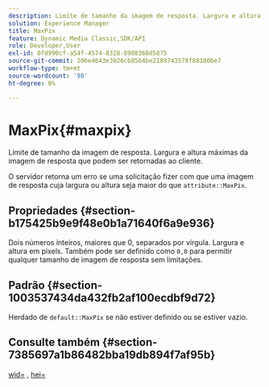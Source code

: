 ```yaml
---
description: Limite de tamanho da imagem de resposta. Largura e altura máximas da imagem de resposta que podem ser retornadas ao cliente.
solution: Experience Manager
title: MaxPix
feature: Dynamic Media Classic,SDK/API
role: Developer,User
exl-id: 0fd990cf-a54f-4574-8328-8988368d5875
source-git-commit: 206e4643e3926cb85b4be2189743578f88180be7
workflow-type: tm+mt
source-wordcount: '98'
ht-degree: 0%

---
```


# MaxPix{#maxpix}

Limite de tamanho da imagem de resposta. Largura e altura máximas da imagem de resposta que podem ser retornadas ao cliente.

O servidor retorna um erro se uma solicitação fizer com que uma imagem de resposta cuja largura ou altura seja maior do que `attribute::MaxPix`.

## Propriedades {#section-b175425b9e9f48e0b1a71640f6a9e936}

Dois números inteiros, maiores que 0, separados por vírgula. Largura e altura em pixels. Também pode ser definido como `0,0` para permitir qualquer tamanho de imagem de resposta sem limitações.

## Padrão {#section-1003537434da432fb2af100ecdbf9d72}

Herdado de `default::MaxPix` se não estiver definido ou se estiver vazio.

## Consulte também {#section-7385697a1b86482bba19db894f7af95b}

[wid=](../../../../../is-api/http-ref/image-serving-api-ref/c-http-protocol-reference/c-command-reference/r-is-http-wid.md#reference-bfeadcb67bf4485f851eb21345527e47) , [hei=](../../../../../is-api/http-ref/image-serving-api-ref/c-http-protocol-reference/c-command-reference/r-is-http-hei.md#reference-6d6f556ccc0e4b98a815e8a5c1944a96)
